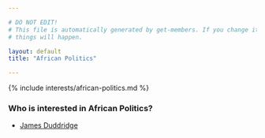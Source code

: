 ```yaml
---

# DO NOT EDIT!
# This file is automatically generated by get-members. If you change it, bad
# things will happen.

layout: default
title: "African Politics"

---
```


{% include interests/african-politics.md %}

### Who is interested in African Politics?


* [James Duddridge](/members/james-duddridge.html)
